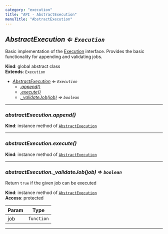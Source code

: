 ```yaml
---
category: "execution"
title: "API - AbstractExecution"
menuTitle: "AbstractExecution"
---
```


## *AbstractExecution ⇐ <code>Execution</code>*&nbsp;<a name="AbstractExecution" href="https://github.com/seznam/ima/blob/v17.7.9/packages/core/src/execution/AbstractExecution.js#L14" target="_blank"><span class="icon"><i class="fas fa-external-link-alt fa-xs"></i></span></a>
Basic implementation of the [Execution](Execution) interface. Provides the basic
functionality for appending and validating jobs.

**Kind**: global abstract class  
**Extends**: <code>Execution</code>  

* *[AbstractExecution](#AbstractExecution) ⇐ <code>Execution</code>*
    * *[.append()](#AbstractExecution+append)*
    * *[.execute()](#AbstractExecution+execute)*
    * *[._validateJob(job)](#AbstractExecution+_validateJob) ⇒ <code>boolean</code>*


* * *

### *abstractExecution.append()*&nbsp;<a name="AbstractExecution+append" href="https://github.com/seznam/ima/blob/v17.7.9/packages/core/src/execution/AbstractExecution.js#L23" target="_blank"><span class="icon"><i class="fas fa-external-link-alt fa-xs"></i></span></a>
**Kind**: instance method of [<code>AbstractExecution</code>](#AbstractExecution)  

* * *

### *abstractExecution.execute()*&nbsp;<a name="AbstractExecution+execute" href="https://github.com/seznam/ima/blob/v17.7.9/packages/core/src/execution/AbstractExecution.js#L34" target="_blank"><span class="icon"><i class="fas fa-external-link-alt fa-xs"></i></span></a>
**Kind**: instance method of [<code>AbstractExecution</code>](#AbstractExecution)  

* * *

### *abstractExecution.\_validateJob(job) ⇒ <code>boolean</code>*&nbsp;<a name="AbstractExecution+_validateJob" href="https://github.com/seznam/ima/blob/v17.7.9/packages/core/src/execution/AbstractExecution.js#L48" target="_blank"><span class="icon"><i class="fas fa-external-link-alt fa-xs"></i></span></a>
Return <code>true</code> if the given job can be executed

**Kind**: instance method of [<code>AbstractExecution</code>](#AbstractExecution)  
**Access**: protected  

| Param | Type |
| --- | --- |
| job | <code>function</code> | 


* * *

